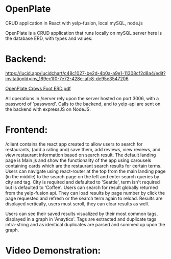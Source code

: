 # OpenPlate
CRUD application in React with yelp-fusion, local mySQL, node.js

OpenPlate is a CRUD application that runs locally on mySQL server here is the database ERD, with types and values:

# Backend:

https://lucid.app/lucidchart/c48c1027-be2d-4b0a-a9e1-11308cf2d8a4/edit?invitationId=inv_189ec1f0-7e72-428e-afc8-de95e3547206

[OpenPlate Crows Foot ERD.pdf](https://github.com/bennett-taniguchi/OpenPlate/files/8499070/OpenPlate.Crows.Foot.ERD.pdf)

All operations in /server rely upon the server hosted on port 3006, with a password of 'password'.
Calls to the backend, and to yelp-api are sent on the backend with expressJS on NodeJS.


# Frontend:

/client contains the react app created to allow users to search for restaurants, (add a rating and) save them, add reviews, view reviews, and view
restaurant information based on search result. The default landing page is Main.js and show the functionality of the app using carousels containing cards
which are the restaurant search results for certain terms. Users can navigate using react-router at the top from the main landing page (in the middle) to
the search page on the left and enter search queries by city and tag. City is required and defaulted to 'Seattle', term isn't required but is defaulted to
'Coffee'. Users can search for result globally returned from the yelp-fusion api. They can load results by page number by click the page requested and refresh
or the search term again to reload. Results are displayed vertically, users must scroll, they can clear results as well.

Users can see their saved results visualized by their most common tags, displayed in a graph in 'Anaytics'. Tags are extracted and duplicate tags intra-string
and as identical duplicates are parsed and summed up upon the graph.

# Video Demonstration:

